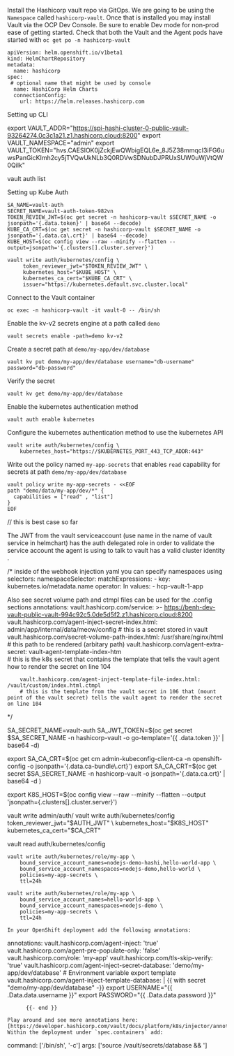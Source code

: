 Install the Hashicorp vault repo via GitOps. We are going to be using the `Namespace` called `hashicorp-vault`. Once that is installed you may install Vault via the OCP Dev Console. Be sure to enable Dev mode for non-prod ease of getting started.  Check that both the Vault and the Agent pods have started with `oc get po -n hashicorp-vault` 


```
apiVersion: helm.openshift.io/v1beta1
kind: HelmChartRepository
metadata:
  name: hashicorp
spec:
 # optional name that might be used by console
  name: HashiCorp Helm Charts
  connectionConfig:
    url: https://helm.releases.hashicorp.com
```

Setting up CLI 

export VAULT_ADDR="https://spi-hashi-cluster-0-public-vault-93264274.0c3c1a21.z1.hashicorp.cloud:8200"
export VAULT_NAMESPACE="admin"
export VAULT_TOKEN="hvs.CAESIOK0jZckjEwQWbigEQL6e_8J5Z38mmqcI3iFG6uwsPanGicKImh2cy5jTVQwUkNLb3Q0RDVwSDNubDJPRUxSUW0uWjVtQW0Qilk"

vault auth list 












Setting up Kube Auth 
```
SA_NAME=vault-auth 
SECRET_NAME=vault-auth-token-982vn 
TOKEN_REVIEW_JWT=$(oc get secret -n hashicorp-vault $SECRET_NAME -o jsonpath='{.data.token}' | base64 --decode)
KUBE_CA_CRT=$(oc get secret -n hashicorp-vault $SECRET_NAME -o jsonpath='{.data.ca\.crt}' | base64 --decode)
KUBE_HOST=$(oc config view --raw --minify --flatten --output=jsonpath='{.clusters[].cluster.server}')

vault write auth/kubernetes/config \
     token_reviewer_jwt="$TOKEN_REVIEW_JWT" \
     kubernetes_host="$KUBE_HOST" \
     kubernetes_ca_cert="$KUBE_CA_CRT" \
     issuer="https://kubernetes.default.svc.cluster.local"
```

Connect to the Vault container

```
oc exec -n hashicorp-vault -it vault-0 -- /bin/sh
```
Enable the kv-v2 secrets engine at a path called `demo` 
```
vault secrets enable -path=demo kv-v2
```
Create a secret path at `demo/my-app/dev/database` 

```
vault kv put demo/my-app/dev/database username="db-username" password="db-password"
```
Verify the secret
```
vault kv get demo/my-app/dev/database
```
Enable the kubernetes authentication method
```
vault auth enable kubernetes
```
Configure the kubernetes authentication method to use the kubernetes API 
```
vault write auth/kubernetes/config \
    kubernetes_host="https://$KUBERNETES_PORT_443_TCP_ADDR:443"

```
Write out the policy named `my-app-secrets` that enables `read` capability for secrets at path `demo/my-app/dev/database`
```
vault policy write my-app-secrets - <<EOF
path "demo/data/my-app/dev/*" {
  capabilities = ["read" , "list"]
}
EOF
```
// this is best case so far 

The JWT from the vault serviceaccount (use name in the name of vault service in helmchart) has the auth delegated role in order to validate the service account the agent is using to talk to vault has a valid cluster identity . 

/*
inside of the webhook injection  yaml you can specify namespaces using selectors: 
namespaceSelector:
      matchExpressions:
        - key: kubernetes.io/metadata.name
          operator: In
          values:
            - hcp-vault-1-app


Also see secret volume path and ctmpl files can be used for the .config sections 
annotations:
        vault.hashicorp.com/service: >-
          https://benh-dev-vault-public-vault-994c92c5.0de5d5f2.z1.hashicorp.cloud:8200
        vault.hashicorp.com/agent-inject-secret-index.html: admin/app/internal/data/meow/config   # this is a secret stored in vault 
        vault.hashicorp.com/secret-volume-path-index.html: /usr/share/nginx/html                  # this path to be rendered (arbitary path)
        vault.hashicorp.com/agent-extra-secret: vault-agent-template-index-htm                    
        # this is the k8s secret that contains the template that tells the vault agent how to render the secret on line 104 
        
        
        vault.hashicorp.com/agent-inject-template-file-index.html: /vault/custom/index.html.ctmpl
        # this is the template from the vault secret in 106 that (mount point of the vault secret) tells the vault agent to render the secret on line 104 


*/ 






SA_SECRET_NAME=vault-auth
SA_JWT_TOKEN=$(oc get secret $SA_SECRET_NAME -n hashicorp-vault -o go-template='{{ .data.token }}' | base64 -d) 

export SA_CA_CRT=$(oc get cm admin-kubeconfig-client-ca -n openshift-config -o jsonpath='{.data.ca-bundle\.crt}')
export SA_CA_CRT=$(oc get  secret $SA_SECRET_NAME -n hashicorp-vault -o jsonpath='{.data.ca\.crt}' | base64 -d )


export K8S_HOST=$(oc config view --raw --minify --flatten --output 'jsonpath={.clusters[].cluster.server}')

vault write admin/auth/
vault write auth/kubernetes/config \
     token_reviewer_jwt="$AUTH_JWT" \
     kubernetes_host="$K8S_HOST" \
     kubernetes_ca_cert="$CA_CRT" 
     
vault read auth/kubernetes/config


```
vault write auth/kubernetes/role/my-app \
    bound_service_account_names=nodejs-demo-hashi,hello-world-app \
    bound_service_account_namespaces=nodejs-demo,hello-world \
    policies=my-app-secrets \
    ttl=24h
```
```
vault write auth/kubernetes/role/my-app \
    bound_service_account_names=hello-world-app \
    bound_service_account_namespaces=nodejs-demo \
    policies=my-app-secrets \
    ttl=24h

In your OpenShift deployment add the following annotations: 
```
 annotations:
        vault.hashicorp.com/agent-inject: 'true'
        vault.hashicorp.com/agent-pre-populate-only: 'false'
        vault.hashicorp.com/role: 'my-app'
        vault.hashicorp.com/tls-skip-verify: 'true'
        vault.hashicorp.com/agent-inject-secret-database: 'demo/my-app/dev/database'
        # Environment variable export template
        vault.hashicorp.com/agent-inject-template-database: |
          {{ with secret "demo/my-app/dev/database" -}}
            export USERNAME="{{ .Data.data.username }}"
            export PASSWORD="{{ .Data.data.password }}"

          {{- end }}

```
Play around and see more annotations here: [https://developer.hashicorp.com/vault/docs/platform/k8s/injector/annotations]
Within the deployment under `spec.containers` add: 
```
  command: ['/bin/sh', '-c']
   args: ['source /vault/secrets/database && <entrypoint script>']
```